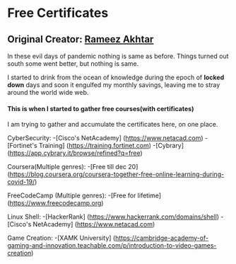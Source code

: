 # Free Certificates

## Original Creator: [Rameez Akhtar](https://www.linkedin.com/in/ramease) 

In these evil days of pandemic nothing is same as before. Things turned out south some went better, but nothing is same.

I started to drink from the ocean of knowledge during the epoch of **locked down** days and soon it engulfed my monthly savings, leaving me to stray around the world wide web.

#### This is when I started to gather free courses(with certificates)

I am trying to gather and accumulate the certificates here, on one place.

CyberSecurity:
-[Cisco's NetAcademy] (https://www.netacad.com)
-[Fortinet's Training] (https://training.fortinet.com)
-[Cybrary] (https://app.cybrary.it/browse/refined?q=free)

Coursera(Multiple genres):
-[Free till dec 20] (https://blog.coursera.org/coursera-together-free-online-learning-during-covid-19/)

FreeCodeCamp (Multiple genres):
-[Free for lifetime] (https://www.freecodecamp.org)

Linux Shell:
-[HackerRank] (https://www.hackerrank.com/domains/shell)
-[Cisco's NetAcademy] (https://www.netacad.com)

Game Creation:
-[XAMK University] (https://cambridge-academy-of-gaming-and-innovation.teachable.com/p/introduction-to-video-games-creation)

